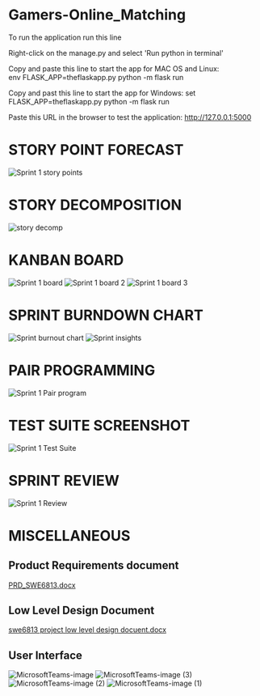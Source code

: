 # Gamers-Online_Matching

 To run the application run this line

 Right-click on the manage.py and select 'Run python in terminal'
 
 Copy and paste this line to start the app for MAC OS and Linux:  
 env FLASK_APP=theflaskapp.py python -m flask run

 Copy and past this line to start the app for Windows:
 set FLASK_APP=theflaskapp.py python -m flask run


 Paste this URL in the browser to test the application:  http://127.0.0.1:5000
 
 # STORY POINT FORECAST
 
 ![Sprint 1 story points](https://user-images.githubusercontent.com/85327006/225479498-7096e4d2-6b69-425e-8f49-cdcdf6e8497e.PNG)
 
 # STORY DECOMPOSITION
 
 ![story decomp](https://user-images.githubusercontent.com/85327006/225481310-077181a5-66cb-4e00-9526-08b7166b99de.PNG)
 
 # KANBAN BOARD
 
 ![Sprint 1 board](https://user-images.githubusercontent.com/85327006/225479964-da00a065-c168-4f74-bd69-d3d32660f725.PNG)
 ![Sprint 1 board 2](https://user-images.githubusercontent.com/85327006/225479957-79f2da7f-53ca-40f2-8e32-bbeaea4a2a0d.PNG)
 ![Sprint 1 board 3](https://user-images.githubusercontent.com/85327006/225479961-cf98970e-9e9e-4a06-b18f-c4400fd1be46.PNG)
 
 # SPRINT BURNDOWN CHART
 
 ![Sprint burnout chart](https://user-images.githubusercontent.com/85327006/225482626-2aa6d8d8-600c-47e0-9398-6d6359112c9d.PNG)
 ![Sprint insights](https://user-images.githubusercontent.com/85327006/225482629-499d3fa6-e8fe-4ecd-8c75-e9213f30f308.PNG)
 
 # PAIR PROGRAMMING
 
 ![Sprint 1 Pair program](https://user-images.githubusercontent.com/85327006/225482942-3c06328d-59c9-4bcf-b953-9b91635f209d.PNG)
 
 # TEST SUITE SCREENSHOT

 ![Sprint 1 Test Suite](https://user-images.githubusercontent.com/85327006/225457756-15cce1e2-31ba-480f-968a-9791453ab1aa.PNG)
 
 # SPRINT REVIEW
 
  ![Sprint 1 Review](https://user-images.githubusercontent.com/85327006/225483154-05122ecc-0d63-4ffa-8c42-12b709e99241.PNG)
  
 # MISCELLANEOUS
 
 ## Product Requirements document
[PRD_SWE6813.docx](https://github.com/Web-Service-Engineering/Gamers-Online_Matching/files/10985733/PRD_SWE6813.docx)

 ## Low Level Design Document
[swe6813 project low level design docuent.docx](https://github.com/Web-Service-Engineering/Gamers-Online_Matching/files/10985736/swe6813.project.low.level.design.docuent.docx)

 ## User Interface
 
 ![MicrosoftTeams-image](https://user-images.githubusercontent.com/85327006/225483947-ca53de82-3142-468c-acd4-52f8ee2ab852.png)
![MicrosoftTeams-image (3)](https://user-images.githubusercontent.com/85327006/225483950-10da6e93-2971-47ce-8062-ed84e4b97273.png)
![MicrosoftTeams-image (2)](https://user-images.githubusercontent.com/85327006/225483961-d93d2ad1-bd8e-452a-929b-ff60418eb980.png)
![MicrosoftTeams-image (1)](https://user-images.githubusercontent.com/85327006/225483963-be067ffb-aa2b-46c3-aaa1-8a524d92b8ca.png)


 


